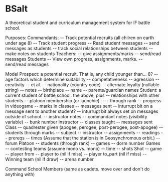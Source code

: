 BSalt
=====

A theoretical student and curriculum management system for IF battle school.

Purposes:
Commandants:
-- Track potential recruits (all chilren on earth under age 8)
-- Track student progress
-- Read student messages
-- send messages as students
-- track social relationships between students
-- make notes on students
Teachers:
-- give assignments/marks
-- send/read messages
Students
-- View own progress, assignments, marks.
-- send/read messages


Model
Prospect: a potential recruit. That is, any child younger than... 8?
-- age
factors which determine suitability
-- competativeness
-- agression
-- creativity
-- et al.
-- nationality (country code)
-- alternate loyalty (nullable string)
-- notes
-- birthplace
-- name
-- parents/guardian names
Student: a current student of battle school. the above, plus
-- relationships with other students
-- platoon membership (or launchie)
---- through rank
-- progress in videogame
-- marks in classes
-- messages sent
-- inturrupt bit on a message sent to another student?
-- inturrupt bit always set on messages outside of school.
-- instructor notes
-- commandant notes (visibility variable)
-- bunk number
Instructor
-- classes taught
-- messages sent
Class
-- quadrester given (apogee, perogee, post-perogee, post-apogee)
-- students through marks
-- subject
-- instructor
-- assignments
-- readings
-- prereqs
-- times (Assume that the station is in Geosynchromous orbit.)
-- forum
Platoon
-- students (through rank)
-- games
-- dorm number
Games
-- contesting teams (assume mono vs. mono)
-- time
-- shots
    Shot
    -- game
    -- player from
    -- player to (nil if miss)
    -- player to_part (nil if miss)
-- Winning team (nil if draw)
-- arena number

Command School Members
(same as cadets. move over and don't do anything with)

